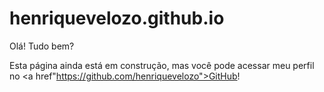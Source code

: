 # henriquevelozo.github.io

Olá! Tudo bem?

Esta página ainda está em construção, mas você pode acessar meu perfil no <a href"https://github.com/henriquevelozo">GitHub</a>!
